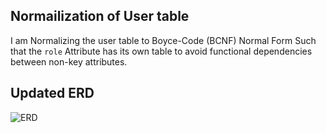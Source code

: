 ## Normailization of User table
I am Normalizing the user table to Boyce-Code (BCNF) Normal Form Such that the `role` Attribute
has its own table to avoid functional dependencies between non-key attributes.
## Updated ERD
![ERD](https://i.imgur.com/tesV3K3.png)
